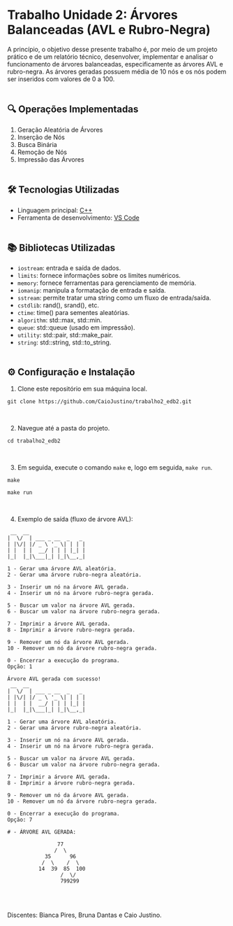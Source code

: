 # Trabalho Unidade 2: Árvores Balanceadas (AVL e Rubro-Negra)

A princípio, o objetivo desse presente trabalho é, por meio de um projeto prático e de um relatório técnico, desenvolver, implementar e analisar o funcionamento de árvores balanceadas, especificamente as árvores AVL e rubro-negra. As árvores geradas possuem média de 10 nós e os nós podem ser inseridos com valores de 0 a 100.
<br><br>

## 🔍 Operações Implementadas
1. Geração Aleatória de Árvores
2. Inserção de Nós
3. Busca Binária
4. Remoção de Nós
5. Impressão das Árvores
<br><br>

## 🛠️ Tecnologias Utilizadas
- Linguagem principal: [C++](https://devdocs.io/cpp)
- Ferramenta de desenvolvimento: [VS Code](https://code.visualstudio.com)
<br><br>

## 📚 Bibliotecas Utilizadas

- `iostream`: entrada e saída de dados.
- `limits`:  fornece informações sobre os limites numéricos.
- `memory`: fornece ferramentas para gerenciamento de memória.
- `iomanip`: manipula a formatação de entrada e saída.
- `sstream`: permite tratar uma string como um fluxo de entrada/saída.
- `cstdlib`: rand(), srand(), etc.
- `ctime`: time() para sementes aleatórias.
- `algorithm`: std::max, std::min.
- `queue`: std::queue (usado em impressão).
- `utility`: std::pair, std::make_pair.
- `string`: std::string, std::to_string.
<br><br>

## ⚙️ Configuração e Instalação

1. Clone este repositório em sua máquina local.

```
git clone https://github.com/CaioJustino/trabalho2_edb2.git
```
<br>

2. Navegue até a pasta do projeto.

```
cd trabalho2_edb2
```
<br>

3. Em seguida, execute o comando `make` e, logo em seguida,  `make run`.

```
make
```
```
make run
```
<br>

4. Exemplo de saída (fluxo de árvore AVL):

```
 __  __                  
|  \/  | ___ _ __  _   _ 
| |\/| |/ _ \ '_ \| | | |
| |  | |  __/ | | | |_| |
|_|  |_|\___|_| |_|\__,_|

1 - Gerar uma árvore AVL aleatória.
2 - Gerar uma árvore rubro-negra aleatória.

3 - Inserir um nó na árvore AVL gerada.
4 - Inserir um nó na árvore rubro-negra gerada.

5 - Buscar um valor na árvore AVL gerada.
6 - Buscar um valor na árvore rubro-negra gerada.

7 - Imprimir a árvore AVL gerada.
8 - Imprimir a árvore rubro-negra gerada.

9 - Remover um nó da árvore AVL gerada.
10 - Remover um nó da árvore rubro-negra gerada.

0 - Encerrar a execução do programa.
Opção: 1

Árvore AVL gerada com sucesso!
 __  __                  
|  \/  | ___ _ __  _   _ 
| |\/| |/ _ \ '_ \| | | |
| |  | |  __/ | | | |_| |
|_|  |_|\___|_| |_|\__,_|

1 - Gerar uma árvore AVL aleatória.
2 - Gerar uma árvore rubro-negra aleatória.

3 - Inserir um nó na árvore AVL gerada.
4 - Inserir um nó na árvore rubro-negra gerada.

5 - Buscar um valor na árvore AVL gerada.
6 - Buscar um valor na árvore rubro-negra gerada.

7 - Imprimir a árvore AVL gerada.
8 - Imprimir a árvore rubro-negra gerada.

9 - Remover um nó da árvore AVL gerada.
10 - Remover um nó da árvore rubro-negra gerada.

0 - Encerrar a execução do programa.
Opção: 7

# - ÁRVORE AVL GERADA:

                77              
               /  \             
            35      96          
           /  \    /  \         
          14  39  85  100       
                 /  \/          
                 799299         
```
<br><br>

Discentes: Bianca Pires, Bruna Dantas e Caio Justino.